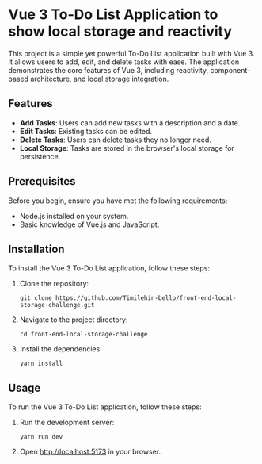 # Vue 3 To-Do List Application to show local storage and reactivity

This project is a simple yet powerful To-Do List application built with Vue 3. It allows users to add, edit, and delete tasks with ease. The application demonstrates the core features of Vue 3, including reactivity, component-based architecture, and local storage integration.

## Features

- **Add Tasks**: Users can add new tasks with a description and a date.
- **Edit Tasks**: Existing tasks can be edited.
- **Delete Tasks**: Users can delete tasks they no longer need.
- **Local Storage**: Tasks are stored in the browser's local storage for persistence.

## Prerequisites

Before you begin, ensure you have met the following requirements:

- Node.js installed on your system.
- Basic knowledge of Vue.js and JavaScript.

## Installation

To install the Vue 3 To-Do List application, follow these steps:

1. Clone the repository:
   ```
   git clone https://github.com/Timilehin-bello/front-end-local-storage-challenge.git
   ```
2. Navigate to the project directory:
   ```
   cd front-end-local-storage-challenge
   ```
3. Install the dependencies:
   ```
   yarn install
   ```

## Usage

To run the Vue 3 To-Do List application, follow these steps:

1. Run the development server:
   ```
   yarn run dev
   ```
2. Open [http://localhost:5173](http://localhost:5173) in your browser.
